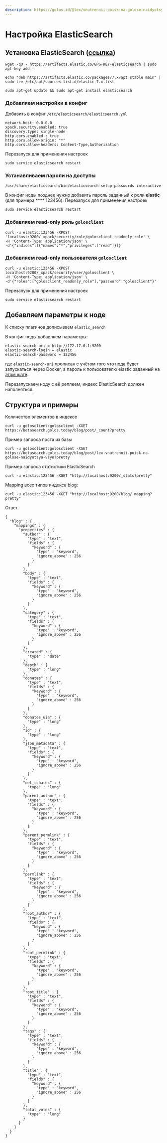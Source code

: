```yaml
---
description: https://golos.id/@lex/vnutrennii-poisk-na-golose-naidyotsya-vsyo
---
```


# Настройка ElasticSearch

## Установка ElasticSearch ([ссылка](https://www.elastic.co/guide/en/elasticsearch/reference/current/deb.html))

```
wget -qO - https://artifacts.elastic.co/GPG-KEY-elasticsearch | sudo apt-key add -
```

```
echo "deb https://artifacts.elastic.co/packages/7.x/apt stable main" | sudo tee /etc/apt/sources.list.d/elastic-7.x.list
```

```
sudo apt-get update && sudo apt-get install elasticsearch
```

### Добавляем настройки в конфиг

Добавить в конфиг `/etc/elasticsearch/elasticsearch.yml`

```
network.host: 0.0.0.0
xpack.security.enabled: true
discovery.type: single-node 
http.cors.enabled : true
http.cors.allow-origin: "*"
http.cors.allow-headers: Content-Type,Authorization
```

Перезапуск для применения настроек

```
sudo service elasticsearch restart
```

### Устанавливаем пароли на доступы

```
/usr/share/elasticsearch/bin/elasticsearch-setup-passwords interactive
```

В конфиг ноды позднее нужно добавить пароль заданный к роли **elastic** (для примера **** 123456). Перезапуск для применения настроек

```
sudo service elasticsearch restart
```

### Добавляем read-only роль `golosclient`

```
curl -u elastic:123456 -XPOST 'localhost:9200/_xpack/security/role/golosclient_readonly_role' \
-H 'Content-Type: application/json' \
-d'{"indices":[{"names":"*","privileges":["read"]}]}'
```

### Добавляем read-only пользователя `golosclient`

```
curl -u elastic:123456 -XPOST localhost:9200/_xpack/security/user/golosclient \
-H 'Content-Type: application/json' \
-d'{"roles":["golosclient_readonly_role"],"password":"golosclient"}'
```

Перезапуск для применения настроек

```
sudo service elasticsearch restart
```

## Добавляем параметры к ноде

К списку плагинов дописываем `elastic_search`

В конфиг ноды добавляем параметры:

```
elastic-search-uri = http://172.17.0.1:9200
elastic-search-login = elastic
elastic-search-password = 123456
```

где `elastic-search-uri` прописан с учётом того что нода будет запускаться через Docker, а пароль к пользователю elastic заданный на [этом шаге](elasticsearch.md#ustanavlivaem-paroli-na-dostupy).

Перезапускаем ноду с её реплеем, индекс ElasticSearch должен наполняться.

## Структура и примеры

Количество элементов в индексе

```
curl -u golosclient:golosclient -XGET https://betasearch.golos.today/blog/post/_count?pretty
```

Пример запроса поста из базы

```
curl -u golosclient:golosclient -XGET https://betasearch.golos.today/blog/post/lex.vnutrennii-poisk-na-golose-naidyotsya-vsyo?pretty
```

Пример запроса статистики ElasticSearch

```
curl -u elastic:123456 -XGET "http://localhost:9200/_stats?pretty"
```

Mapping всех типов индекса blog:

```
curl -u elastic:123456 -XGET "http://localhost:9200/blog/_mapping?pretty"
```

Ответ

```
{
  "blog" : {
    "mappings" : {
      "properties" : {
        "author" : {
          "type" : "text",
          "fields" : {
            "keyword" : {
              "type" : "keyword",
              "ignore_above" : 256
            }
          }
        },
        "body" : {
          "type" : "text",
          "fields" : {
            "keyword" : {
              "type" : "keyword",
              "ignore_above" : 256
            }
          }
        },
        "category" : {
          "type" : "text",
          "fields" : {
            "keyword" : {
              "type" : "keyword",
              "ignore_above" : 256
            }
          }
        },
        "created" : {
          "type" : "date"
        },
        "depth" : {
          "type" : "long"
        },
        "donates" : {
          "type" : "text",
          "fields" : {
            "keyword" : {
              "type" : "keyword",
              "ignore_above" : 256
            }
          }
        },
        "donates_uia" : {
          "type" : "long"
        },
        "id" : {
          "type" : "long"
        },
        "json_metadata" : {
          "type" : "text",
          "fields" : {
            "keyword" : {
              "type" : "keyword",
              "ignore_above" : 256
            }
          }
        },
        "net_rshares" : {
          "type" : "long"
        },
        "parent_author" : {
          "type" : "text",
          "fields" : {
            "keyword" : {
              "type" : "keyword",
              "ignore_above" : 256
            }
          }
        },
        "parent_permlink" : {
          "type" : "text",
          "fields" : {
            "keyword" : {
              "type" : "keyword",
              "ignore_above" : 256
            }
          }
        },
        "permlink" : {
          "type" : "text",
          "fields" : {
            "keyword" : {
              "type" : "keyword",
              "ignore_above" : 256
            }
          }
        },
        "root_author" : {
          "type" : "text",
          "fields" : {
            "keyword" : {
              "type" : "keyword",
              "ignore_above" : 256
            }
          }
        },
        "root_permlink" : {
          "type" : "text",
          "fields" : {
            "keyword" : {
              "type" : "keyword",
              "ignore_above" : 256
            }
          }
        },
        "root_title" : {
          "type" : "text",
          "fields" : {
            "keyword" : {
              "type" : "keyword",
              "ignore_above" : 256
            }
          }
        },
        "tags" : {
          "type" : "text",
          "fields" : {
            "keyword" : {
              "type" : "keyword",
              "ignore_above" : 256
            }
          }
        },
        "title" : {
          "type" : "text",
          "fields" : {
            "keyword" : {
              "type" : "keyword",
              "ignore_above" : 256
            }
          }
        },
        "total_votes" : {
          "type" : "long"
        }
      }
    }
  }
}
```
